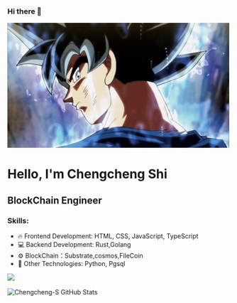 ### Hi there 👋


<img src="goku-2.gif" width="500px" height="281px">


# Hello, I'm Chengcheng Shi
## BlockChain Engineer

### Skills:
- 🔥 Frontend Development: HTML, CSS, JavaScript, TypeScript
- 💻 Backend Development: Rust,Golang
- ⚙️ BlockChain：Substrate,cosmos,FileCoin
- 🚀 Other Technologies: Python, Pgsql


<a href="https://github.com/Chengcheng-S"><img src="https://img.shields.io/github/followers/felixfaisal?label=follow&color=white&style=for-the-badge&logo=github"></a>


![Chengcheng-S GitHub Stats](https://github-readme-stats.vercel.app/api?username=Chengcheng-S&show_icons=true&count_private=true&hide=contribs,prs)
